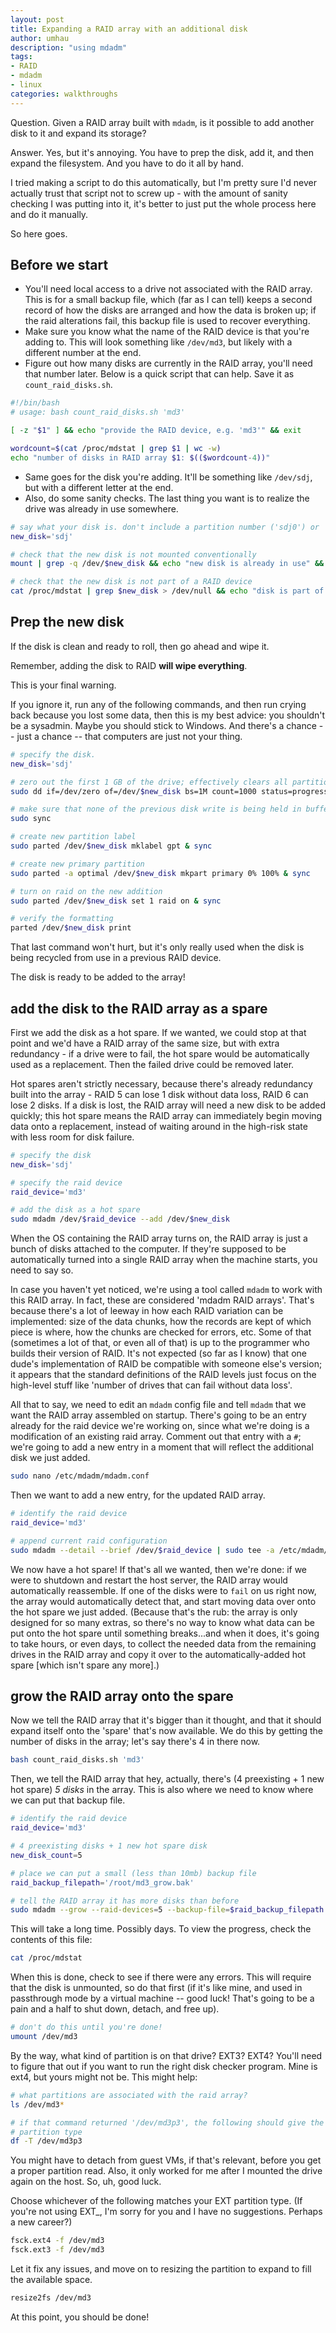 ```yaml
---
layout: post
title: Expanding a RAID array with an additional disk
author: umhau
description: "using mdadm"
tags: 
- RAID
- mdadm
- linux
categories: walkthroughs
---
```


Question. Given a RAID array built with `mdadm`, is it possible to add another disk to it and expand its storage? 

Answer. Yes, but it's annoying. You have to prep the disk, add it, and then expand the filesystem.  And you have to do it all by hand. 

I tried making a script to do this automatically, but I'm pretty sure I'd never actually trust that script not to screw up - with the amount of sanity checking I was putting into it, it's better to just put the whole process here and do it manually.

So here goes. 

## Before we start

- You'll need local access to a drive not associated with the RAID array. This is for a small backup file, which (far as I can tell) keeps a second record of how the disks are arranged and how the data is broken up; if the raid alterations fail, this backup file is used to recover everything.
- Make sure you know what the name of the RAID device is that you're adding to. This will look something like `/dev/md3`, but likely with a different number at the end.
- Figure out how many disks are currently in the RAID array, you'll need that number later. Below is a quick script that can help. Save it as `count_raid_disks.sh`.

```sh
#!/bin/bash
# usage: bash count_raid_disks.sh 'md3'

[ -z "$1" ] && echo "provide the RAID device, e.g. 'md3'" && exit

wordcount=$(cat /proc/mdstat | grep $1 | wc -w)
echo "number of disks in RAID array $1: $(($wordcount-4))"
```

- Same goes for the disk you're adding.  It'll be something like `/dev/sdj`, but with a different letter at the end.
- Also, do some sanity checks. The last thing you want is to realize the drive was already in use somewhere. 

```sh
# say what your disk is. don't include a partition number ('sdj0') or '/dev/'
new_disk='sdj'

# check that the new disk is not mounted conventionally
mount | grep -q /dev/$new_disk && echo "new disk is already in use" && exit

# check that the new disk is not part of a RAID device
cat /proc/mdstat | grep $new_disk > /dev/null && echo "disk is part of a RAID device" && exit
```

## Prep the new disk

If the disk is clean and ready to roll, then go ahead and wipe it. 

Remember, adding the disk to RAID **will wipe everything**.  

This is your final warning. 

If you ignore it, run any of the following commands, and then run crying back because you lost some data, then this is my best advice: you shouldn't be a sysadmin. Maybe you should stick to Windows. And there's a chance -- just a chance -- that computers are just not your thing.

```sh
# specify the disk.
new_disk='sdj'

# zero out the first 1 GB of the drive; effectively clears all partition tables
sudo dd if=/dev/zero of=/dev/$new_disk bs=1M count=1000 status=progress

# make sure that none of the previous disk write is being held in buffer
sudo sync

# create new partition label
sudo parted /dev/$new_disk mklabel gpt & sync

# create new primary partition
sudo parted -a optimal /dev/$new_disk mkpart primary 0% 100% & sync

# turn on raid on the new addition
sudo parted /dev/$new_disk set 1 raid on & sync

# verify the formatting
parted /dev/$new_disk print
```

That last command won't hurt, but it's only really used when the disk is being recycled from use in a previous RAID device. 

The disk is ready to be added to the array! 

## add the disk to the RAID array as a spare

First we add the disk as a hot spare. If we wanted, we could stop at that point and we'd have a RAID array of the same size, but with extra redundancy - if a drive were to fail, the hot spare would be automatically used as a replacement. Then the failed drive could be removed later. 

Hot spares aren't strictly necessary, because there's already redundancy built into the array - RAID 5 can lose 1 disk without data loss, RAID 6 can lose 2 disks. If a disk is lost, the RAID array will need a new disk to be added quickly; this hot spare means the RAID array can immediately begin moving data onto a replacement, instead of waiting around in the high-risk state with less room for disk failure. 

```sh
# specify the disk
new_disk='sdj'

# specify the raid device
raid_device='md3'

# add the disk as a hot spare
sudo mdadm /dev/$raid_device --add /dev/$new_disk
```

When the OS containing the RAID array turns on, the RAID array is just a bunch of disks attached to the computer. If they're supposed to be automatically turned into a single RAID array when the machine starts, you need to say so. 

In case you haven't yet noticed, we're using a tool called `mdadm` to work with this RAID array. In fact, these are considered 'mdadm RAID arrays'. That's because there's a lot of leeway in how each RAID variation can be implemented: size of the data chunks, how the records are kept of which piece is where, how the chunks are checked for errors, etc. Some of that (sometimes a lot of that, or even all of that) is up to the programmer who builds their version of RAID. It's not expected (so far as I know) that one dude's implementation of RAID be compatible with someone else's version; it appears that the standard definitions of the RAID levels just focus on the high-level stuff like 'number of drives that can fail without data loss'. 

All that to say, we need to edit an `mdadm` config file and tell `mdadm` that we want the RAID array assembled on startup.  There's going to be an entry already for the raid device we're working on, since what we're doing is a modification of an existing raid array. Comment out that entry with a `#`; we're going to add a new entry in a moment that will reflect the additional disk we just added. 

```sh
sudo nano /etc/mdadm/mdadm.conf
```

Then we want to add a new entry, for the updated RAID array.

```sh
# identify the raid device
raid_device='md3'

# append current raid configuration
sudo mdadm --detail --brief /dev/$raid_device | sudo tee -a /etc/mdadm/mdadm.conf
```

We now have a hot spare! If that's all we wanted, then we're done: if we were to shutdown and restart the host server, the RAID array would automatically reassemble. If one of the disks were to `fail` on us right now, the array would automatically detect that, and start moving data over onto the hot spare we just added. (Because that's the rub: the array is only designed for so many extras, so there's no way to know what data can be put onto the hot spare until something breaks...and when it does, it's going to take hours, or even days, to collect the needed data from the remaining drives in the RAID array and copy it over to the automatically-added hot spare [which isn't spare any more].)

## grow the RAID array onto the spare

Now we tell the RAID array that it's bigger than it thought, and that it should expand itself onto the 'spare' that's now available.  We do this by getting the number of disks in the array; let's say there's 4 in there now.

```sh
bash count_raid_disks.sh 'md3'
```

Then, we tell the RAID array that hey, actually, there's (4 preexisting + 1 new hot spare) _5 disks_ in the array.  This is also where we need to know where we can put that backup file. 

```sh
# identify the raid device
raid_device='md3'

# 4 preexisting disks + 1 new hot spare disk
new_disk_count=5

# place we can put a small (less than 10mb) backup file
raid_backup_filepath='/root/md3_grow.bak'

# tell the RAID array it has more disks than before
sudo mdadm --grow --raid-devices=5 --backup-file=$raid_backup_filepath /dev/$raid_device
```

This will take a long time. Possibly days. To view the progress, check the contents of this file:

```sh
cat /proc/mdstat
```

When this is done, check to see if there were any errors. This will require that the disk is unmounted, so do that first (if it's like mine, and used in passthrough mode by a virtual machine -- good luck! That's going to be a pain and a half to shut down, detach, and free up).

```sh
# don't do this until you're done!
umount /dev/md3
```

By the way, what kind of partition is on that drive? EXT3? EXT4? You'll need to figure that out if you want to run the right disk checker program. Mine is ext4, but yours might not be.  This might help:

```sh
# what partitions are associated with the raid array?
ls /dev/md3*

# if that command returned '/dev/md3p3', the following should give the
# partition type
df -T /dev/md3p3
```

You might have to detach from guest VMs, if that's relevant, before you get a proper partition read. Also, it only worked for me after I mounted the drive again on the host. So, uh, good luck.

Choose whichever of the following matches your EXT partition type. (If you're not using EXT_, I'm sorry for you and I have no suggestions. Perhaps a new career?)

```sh
fsck.ext4 -f /dev/md3
fsck.ext3 -f /dev/md3
```

Let it fix any issues, and move on to resizing the partition to expand to fill the available space.

```sh
resize2fs /dev/md3
```

At this point, you should be done!